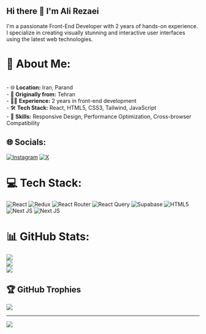 ## Hi there 👋 I'm Ali Rezaei
I'm a passionate Front-End Developer with 2 years of hands-on experience. I specialize in creating visually stunning and interactive user interfaces using the latest web technologies.
# 💫 About Me:
<br>- 🌐 **Location:** Iran, Parand<br>- 🏡 **Originally from:** Tehran<br>- 👨‍💻 **Experience:** 2 years in front-end development<br>- 🛠️ **Tech Stack:** React, HTML5, CSS3, Tailwind, JavaScript<br>- 🌟 **Skills:** Responsive Design, Performance Optimization, Cross-browser Compatibility<br>


## 🌐 Socials:
[![Instagram](https://img.shields.io/badge/Instagram-%23E4405F.svg?logo=Instagram&logoColor=white)](https://instagram.com/ali_rezaeii7) [![X](https://img.shields.io/badge/X-black.svg?logo=X&logoColor=white)](https://x.com/ali_rezaeii7) 

# 💻 Tech Stack:
![React](https://img.shields.io/badge/react-%2320232a.svg?style=for-the-badge&logo=react&logoColor=%2361DAFB) ![Redux](https://img.shields.io/badge/redux-%23593d88.svg?style=for-the-badge&logo=redux&logoColor=white) ![React Router](https://img.shields.io/badge/React_Router-CA4245?style=for-the-badge&logo=react-router&logoColor=white) ![React Query](https://img.shields.io/badge/-React%20Query-FF4154?style=for-the-badge&logo=react%20query&logoColor=white) ![Supabase](https://img.shields.io/badge/Supabase-3ECF8E?style=for-the-badge&logo=supabase&logoColor=white) ![HTML5](https://img.shields.io/badge/html5-%23E34F26.svg?style=for-the-badge&logo=html5&logoColor=white) ![Next JS](https://img.shields.io/badge/Next-black?style=for-the-badge&logo=next.js&logoColor=white) ![Next JS](https://img.shields.io/badge/Next-black?style=for-the-badge&logo=next.js&logoColor=white)
# 📊 GitHub Stats:
![](https://github-readme-stats.vercel.app/api?username=aliir7&theme=dark&hide_border=false&include_all_commits=false&count_private=false)<br/>
![](https://github-readme-streak-stats.herokuapp.com/?user=aliir7&theme=dark&hide_border=false)<br/>
![](https://github-readme-stats.vercel.app/api/top-langs/?username=aliir7&theme=dark&hide_border=false&include_all_commits=false&count_private=false&layout=compact)

## 🏆 GitHub Trophies
![](https://github-profile-trophy.vercel.app/?username=aliir7&theme=radical&no-frame=false&no-bg=true&margin-w=4)

---
[![](https://visitcount.itsvg.in/api?id=aliir7&icon=0&color=0)](https://visitcount.itsvg.in)

<!-- Proudly created with GPRM ( https://gprm.itsvg.in ) -->
<!--
**aliir7/aliir7** is a ✨ _special_ ✨ repository because its `README.md` (this file) appears on your GitHub profile.

Here are some ideas to get you started:

- 🔭 I’m currently working on ...
- 🌱 I’m currently learning ...
- 👯 I’m looking to collaborate on ...
- 🤔 I’m looking for help with ...
- 💬 Ask me about ...
- 📫 How to reach me: ...
- 😄 Pronouns: ...
- ⚡ Fun fact: ...
-->
